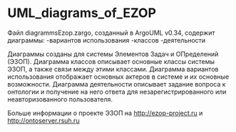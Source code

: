 # UML_diagrams_of_EZOP

Файл diagrammsEzop.zargo, созданный в ArgoUML v0.34, содержит диаграммы: 
	-вариантов использования 
	-классов
	-деятельности 

Диаграммы созданы для системы Элементов Задач и ОПределений (ЭЗОП). 
Диаграмма классов описывает основные классы системы ЭЗОП, а также связи между этими классами. 
Диаграмма вариантов использования отображает основных актеров в системе и их основные возможности. 
Диаграмма деятельности описывает задание вопроса к онтологии и получение на него ответа для незарегистрированного или неавторизованного пользователя.

Больше информации о проекте ЭЗОП на http://ezop-project.ru и http://ontoserver.rsuh.ru